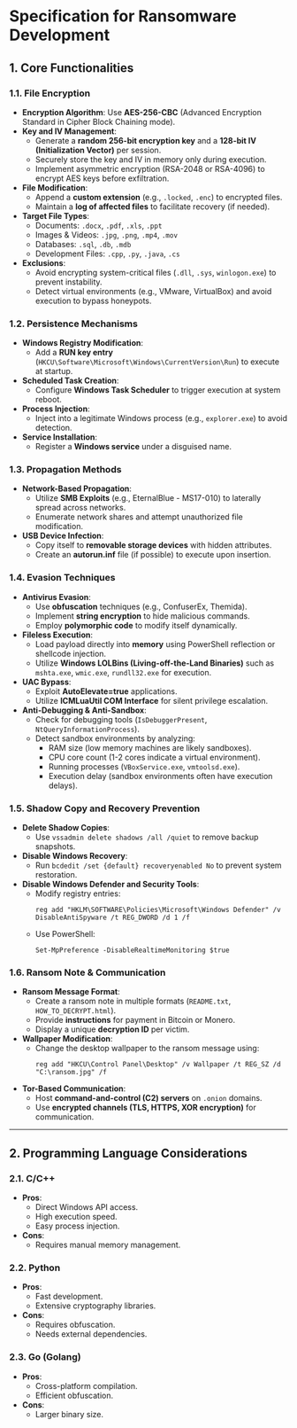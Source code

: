 # **Specification for Ransomware Development**

## **1. Core Functionalities**

### **1.1. File Encryption**
- **Encryption Algorithm**: Use **AES-256-CBC** (Advanced Encryption Standard in Cipher Block Chaining mode).
- **Key and IV Management**:
  - Generate a **random 256-bit encryption key** and a **128-bit IV (Initialization Vector)** per session.
  - Securely store the key and IV in memory only during execution.
  - Implement asymmetric encryption (RSA-2048 or RSA-4096) to encrypt AES keys before exfiltration.
- **File Modification**:
  - Append a **custom extension** (e.g., `.locked`, `.enc`) to encrypted files.
  - Maintain a **log of affected files** to facilitate recovery (if needed).
- **Target File Types**:
  - Documents: `.docx`, `.pdf`, `.xls`, `.ppt`
  - Images & Videos: `.jpg`, `.png`, `.mp4`, `.mov`
  - Databases: `.sql`, `.db`, `.mdb`
  - Development Files: `.cpp`, `.py`, `.java`, `.cs`
- **Exclusions**:
  - Avoid encrypting system-critical files (`.dll`, `.sys`, `winlogon.exe`) to prevent instability.
  - Detect virtual environments (e.g., VMware, VirtualBox) and avoid execution to bypass honeypots.

### **1.2. Persistence Mechanisms**
- **Windows Registry Modification**:
  - Add a **RUN key entry** (`HKCU\Software\Microsoft\Windows\CurrentVersion\Run`) to execute at startup.
- **Scheduled Task Creation**:
  - Configure **Windows Task Scheduler** to trigger execution at system reboot.
- **Process Injection**:
  - Inject into a legitimate Windows process (e.g., `explorer.exe`) to avoid detection.
- **Service Installation**:
  - Register a **Windows service** under a disguised name.

### **1.3. Propagation Methods**
- **Network-Based Propagation**:
  - Utilize **SMB Exploits** (e.g., EternalBlue - MS17-010) to laterally spread across networks.
  - Enumerate network shares and attempt unauthorized file modification.
- **USB Device Infection**:
  - Copy itself to **removable storage devices** with hidden attributes.
  - Create an **autorun.inf** file (if possible) to execute upon insertion.

### **1.4. Evasion Techniques**
- **Antivirus Evasion**:
  - Use **obfuscation** techniques (e.g., ConfuserEx, Themida).
  - Implement **string encryption** to hide malicious commands.
  - Employ **polymorphic code** to modify itself dynamically.
- **Fileless Execution**:
  - Load payload directly into **memory** using PowerShell reflection or shellcode injection.
  - Utilize **Windows LOLBins (Living-off-the-Land Binaries)** such as `mshta.exe`, `wmic.exe`, `rundll32.exe` for execution.
- **UAC Bypass**:
  - Exploit **AutoElevate=true** applications.
  - Utilize **ICMLuaUtil COM Interface** for silent privilege escalation.
- **Anti-Debugging & Anti-Sandbox**:
  - Check for debugging tools (`IsDebuggerPresent`, `NtQueryInformationProcess`).
  - Detect sandbox environments by analyzing:
    - RAM size (low memory machines are likely sandboxes).
    - CPU core count (1-2 cores indicate a virtual environment).
    - Running processes (`VBoxService.exe`, `vmtoolsd.exe`).
    - Execution delay (sandbox environments often have execution delays).

### **1.5. Shadow Copy and Recovery Prevention**
- **Delete Shadow Copies**:
  - Use `vssadmin delete shadows /all /quiet` to remove backup snapshots.
- **Disable Windows Recovery**:
  - Run `bcdedit /set {default} recoveryenabled No` to prevent system restoration.
- **Disable Windows Defender and Security Tools**:
  - Modify registry entries:
    ```
    reg add "HKLM\SOFTWARE\Policies\Microsoft\Windows Defender" /v DisableAntiSpyware /t REG_DWORD /d 1 /f
    ```
  - Use PowerShell:
    ```
    Set-MpPreference -DisableRealtimeMonitoring $true
    ```

### **1.6. Ransom Note & Communication**
- **Ransom Message Format**:
  - Create a ransom note in multiple formats (`README.txt`, `HOW_TO_DECRYPT.html`).
  - Provide **instructions** for payment in Bitcoin or Monero.
  - Display a unique **decryption ID** per victim.
- **Wallpaper Modification**:
  - Change the desktop wallpaper to the ransom message using:
    ```
    reg add "HKCU\Control Panel\Desktop" /v Wallpaper /t REG_SZ /d "C:\ransom.jpg" /f
    ```
- **Tor-Based Communication**:
  - Host **command-and-control (C2) servers** on `.onion` domains.
  - Use **encrypted channels (TLS, HTTPS, XOR encryption)** for communication.

---

## **2. Programming Language Considerations**
### **2.1. C/C++**
- **Pros**:
  - Direct Windows API access.
  - High execution speed.
  - Easy process injection.
- **Cons**:
  - Requires manual memory management.

### **2.2. Python**
- **Pros**:
  - Fast development.
  - Extensive cryptography libraries.
- **Cons**:
  - Requires obfuscation.
  - Needs external dependencies.

### **2.3. Go (Golang)**
- **Pros**:
  - Cross-platform compilation.
  - Efficient obfuscation.
- **Cons**:
  - Larger binary size.
